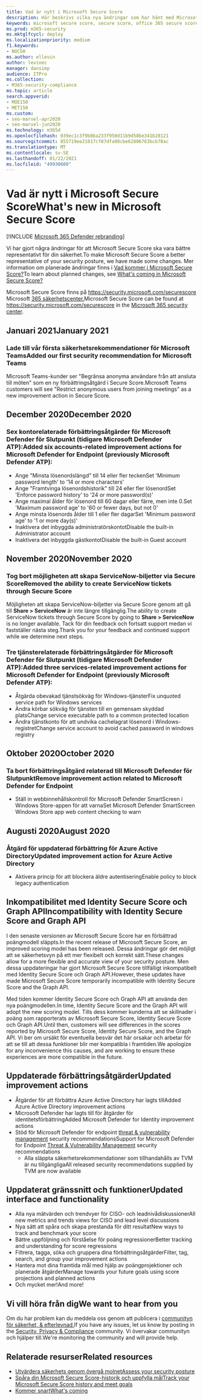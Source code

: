 ```yaml
---
title: Vad är nytt i Microsoft Secure Score
description: Här beskrivs vilka nya ändringar som har hänt med Microsoft Secure Score i Microsoft 365 Säkerhetscenter.
keywords: microsoft secure score, secure score, office 365 secure score, microsoft security score, microsoft 365 security center
ms.prod: m365-security
ms.mktglfcycl: deploy
ms.localizationpriority: medium
f1.keywords:
- NOCSH
ms.author: ellevin
author: levinec
manager: dansimp
audience: ITPro
ms.collection:
- M365-security-compliance
ms.topic: article
search.appverid:
- MOE150
- MET150
ms.custom:
- seo-marvel-apr2020
- seo-marvel-jun2020
ms.technology: m365d
ms.openlocfilehash: 039ec1c3f9b0ba233f950d11b9d58be341b28121
ms.sourcegitcommit: 855719ee21017cf87dfa98cbe62806763bcb78ac
ms.translationtype: MT
ms.contentlocale: sv-SE
ms.lasthandoff: 01/22/2021
ms.locfileid: "49930600"
---
```

# <a name="whats-new-in-microsoft-secure-score"></a><span data-ttu-id="ae47c-104">Vad är nytt i Microsoft Secure Score</span><span class="sxs-lookup"><span data-stu-id="ae47c-104">What's new in Microsoft Secure Score</span></span>

[!INCLUDE [Microsoft 365 Defender rebranding](../includes/microsoft-defender.md)]

<span data-ttu-id="ae47c-105">Vi har gjort några ändringar för att Microsoft Secure Score ska vara bättre representativt för din säkerhet.</span><span class="sxs-lookup"><span data-stu-id="ae47c-105">To make Microsoft Secure Score a better representative of your security posture, we have made some changes.</span></span> <span data-ttu-id="ae47c-106">Mer information om planerade ändringar finns i [Vad kommer i Microsoft Secure Score?](microsoft-secure-score-whats-coming.md)</span><span class="sxs-lookup"><span data-stu-id="ae47c-106">To learn about planned changes, see [What's coming in Microsoft Secure Score?](microsoft-secure-score-whats-coming.md)</span></span>

<span data-ttu-id="ae47c-107">Microsoft Secure Score finns på https://security.microsoft.com/securescore Microsoft [365 säkerhetscenter.](overview-security-center.md)</span><span class="sxs-lookup"><span data-stu-id="ae47c-107">Microsoft Secure Score can be found at https://security.microsoft.com/securescore in the [Microsoft 365 security center](overview-security-center.md).</span></span>

## <a name="january-2021"></a><span data-ttu-id="ae47c-108">Januari 2021</span><span class="sxs-lookup"><span data-stu-id="ae47c-108">January 2021</span></span>

### <a name="added-our-first-security-recommendation-for-microsoft-teams"></a><span data-ttu-id="ae47c-109">Lade till vår första säkerhetsrekommendationer för Microsoft Teams</span><span class="sxs-lookup"><span data-stu-id="ae47c-109">Added our first security recommendation for Microsoft Teams</span></span>

<span data-ttu-id="ae47c-110">Microsoft Teams-kunder ser "Begränsa anonyma användare från att ansluta till möten" som en ny förbättringsåtgärd i Secure Score.</span><span class="sxs-lookup"><span data-stu-id="ae47c-110">Microsoft Teams customers will see "Restrict anonymous users from joining meetings" as a new improvement action in Secure Score.</span></span>

## <a name="december-2020"></a><span data-ttu-id="ae47c-111">December 2020</span><span class="sxs-lookup"><span data-stu-id="ae47c-111">December 2020</span></span>

### <a name="added-six-accounts-related-improvement-actions-for-microsoft-defender-for-endpoint-previously-microsoft-defender-atp"></a><span data-ttu-id="ae47c-112">Sex kontorelaterade förbättringsåtgärder för Microsoft Defender för Slutpunkt (tidigare Microsoft Defender ATP):</span><span class="sxs-lookup"><span data-stu-id="ae47c-112">Added six accounts-related improvement actions for Microsoft Defender for Endpoint (previously Microsoft Defender ATP):</span></span>

- <span data-ttu-id="ae47c-113">Ange "Minsta lösenordslängd" till 14 eller fler tecken</span><span class="sxs-lookup"><span data-stu-id="ae47c-113">Set 'Minimum password length' to '14 or more characters'</span></span>
- <span data-ttu-id="ae47c-114">Ange "Framtvinga lösenordshistorik" till 24 eller fler lösenord</span><span class="sxs-lookup"><span data-stu-id="ae47c-114">Set 'Enforce password history' to '24 or more password(s)'</span></span>
- <span data-ttu-id="ae47c-115">Ange maximal ålder för lösenord till 60 dagar eller färre, men inte 0.</span><span class="sxs-lookup"><span data-stu-id="ae47c-115">Set 'Maximum password age' to '60 or fewer days, but not 0'</span></span>
- <span data-ttu-id="ae47c-116">Ange minsta lösenords ålder till 1 eller fler dagar</span><span class="sxs-lookup"><span data-stu-id="ae47c-116">Set 'Minimum password age' to '1 or more day(s)'</span></span>
- <span data-ttu-id="ae47c-117">Inaktivera det inbyggda administratörskontot</span><span class="sxs-lookup"><span data-stu-id="ae47c-117">Disable the built-in Administrator account</span></span>
- <span data-ttu-id="ae47c-118">Inaktivera det inbyggda gästkontot</span><span class="sxs-lookup"><span data-stu-id="ae47c-118">Disable the built-in Guest account</span></span>

## <a name="november-2020"></a><span data-ttu-id="ae47c-119">November 2020</span><span class="sxs-lookup"><span data-stu-id="ae47c-119">November 2020</span></span>

### <a name="removed-the-ability-to-create-servicenow-tickets-through-secure-score"></a><span data-ttu-id="ae47c-120">Tog bort möjligheten att skapa ServiceNow-biljetter via Secure Score</span><span class="sxs-lookup"><span data-stu-id="ae47c-120">Removed the ability to create ServiceNow tickets through Secure Score</span></span> 

<span data-ttu-id="ae47c-121">Möjligheten att skapa ServiceNow-biljetter via Secure Score genom att gå till **Share > ServiceNow** är inte längre tillgänglig.</span><span class="sxs-lookup"><span data-stu-id="ae47c-121">The ability to create ServiceNow tickets through Secure Score by going to **Share > ServiceNow** is no longer available.</span></span> <span data-ttu-id="ae47c-122">Tack för din feedback och fortsatt support medan vi fastställer nästa steg.</span><span class="sxs-lookup"><span data-stu-id="ae47c-122">Thank you for your feedback and continued support while we determine next steps.</span></span>

### <a name="added-three-services-related-improvement-actions-for-microsoft-defender-for-endpoint-previously-microsoft-defender-atp"></a><span data-ttu-id="ae47c-123">Tre tjänsterelaterade förbättringsåtgärder för Microsoft Defender för Slutpunkt (tidigare Microsoft Defender ATP):</span><span class="sxs-lookup"><span data-stu-id="ae47c-123">Added three services-related improvement actions for Microsoft Defender for Endpoint (previously Microsoft Defender ATP):</span></span>

- <span data-ttu-id="ae47c-124">Åtgärda obevakad tjänstsökväg för Windows-tjänster</span><span class="sxs-lookup"><span data-stu-id="ae47c-124">Fix unquoted service path for Windows services</span></span>
- <span data-ttu-id="ae47c-125">Ändra körbar sökväg för tjänsten till en gemensam skyddad plats</span><span class="sxs-lookup"><span data-stu-id="ae47c-125">Change service executable path to a common protected location</span></span>
- <span data-ttu-id="ae47c-126">Ändra tjänstkonto för att undvika cachelagrat lösenord i Windows-registret</span><span class="sxs-lookup"><span data-stu-id="ae47c-126">Change service account to avoid cached password in windows registry</span></span>

## <a name="october-2020"></a><span data-ttu-id="ae47c-127">Oktober 2020</span><span class="sxs-lookup"><span data-stu-id="ae47c-127">October 2020</span></span>

### <a name="remove-improvement-action-related-to-microsoft-defender-for-endpoint"></a><span data-ttu-id="ae47c-128">Ta bort förbättringsåtgärd relaterad till Microsoft Defender för Slutpunkt</span><span class="sxs-lookup"><span data-stu-id="ae47c-128">Remove improvement action related to Microsoft Defender for Endpoint</span></span>

- <span data-ttu-id="ae47c-129">Ställ in webbinnehållskontroll för Microsoft Defender SmartScreen i Windows Store-appen för att varna</span><span class="sxs-lookup"><span data-stu-id="ae47c-129">Set Microsoft Defender SmartScreen Windows Store app web content checking to warn</span></span>

## <a name="august-2020"></a><span data-ttu-id="ae47c-130">Augusti 2020</span><span class="sxs-lookup"><span data-stu-id="ae47c-130">August 2020</span></span>

### <a name="updated-improvement-action-for-azure-active-directory"></a><span data-ttu-id="ae47c-131">Åtgärd för uppdaterad förbättring för Azure Active Directory</span><span class="sxs-lookup"><span data-stu-id="ae47c-131">Updated improvement action for Azure Active Directory</span></span>

- <span data-ttu-id="ae47c-132">Aktivera princip för att blockera äldre autentisering</span><span class="sxs-lookup"><span data-stu-id="ae47c-132">Enable policy to block legacy authentication</span></span>

## <a name="incompatibility-with-identity-secure-score-and-graph-api"></a><span data-ttu-id="ae47c-133">Inkompatibilitet med Identity Secure Score och Graph API</span><span class="sxs-lookup"><span data-stu-id="ae47c-133">Incompatibility with Identity Secure Score and Graph API</span></span>

<span data-ttu-id="ae47c-134">I den senaste versionen av Microsoft Secure Score har en förbättrad poängmodell släppts.</span><span class="sxs-lookup"><span data-stu-id="ae47c-134">In the recent release of Microsoft Secure Score, an improved scoring model has been released.</span></span> <span data-ttu-id="ae47c-135">Dessa ändringar gör det möjligt att se säkerhetsvyn på ett mer flexibelt och korrekt sätt.</span><span class="sxs-lookup"><span data-stu-id="ae47c-135">These changes allow for a more flexible and accurate view of your security posture.</span></span> <span data-ttu-id="ae47c-136">Men dessa uppdateringar har gjort Microsoft Secure Score tillfälligt inkompatibelt med Identity Secure Score och Graph API.</span><span class="sxs-lookup"><span data-stu-id="ae47c-136">However, these updates have made Microsoft Secure Score temporarily incompatible with Identity Secure Score and the Graph API.</span></span>

<span data-ttu-id="ae47c-137">Med tiden kommer Identity Secure Score och Graph API att använda den nya poängmodellen.</span><span class="sxs-lookup"><span data-stu-id="ae47c-137">In time, Identity Secure Score and the Graph API will adopt the new scoring model.</span></span> <span data-ttu-id="ae47c-138">Tills dess kommer kunderna att se skillnader i poäng som rapporterats av Microsoft Secure Score, Identity Secure Score och Graph API.</span><span class="sxs-lookup"><span data-stu-id="ae47c-138">Until then, customers will see differences in the scores reported by Microsoft Secure Score, Identity Secure Score, and the Graph API.</span></span> <span data-ttu-id="ae47c-139">Vi ber om ursäkt för eventuella besvär det här orsakar och arbetar för att se till att dessa funktioner blir mer kompatibla i framtiden.</span><span class="sxs-lookup"><span data-stu-id="ae47c-139">We apologize for any inconvenience this causes, and are working to ensure these experiences are more compatible in the future.</span></span>

## <a name="updated-improvement-actions"></a><span data-ttu-id="ae47c-140">Uppdaterade förbättringsåtgärder</span><span class="sxs-lookup"><span data-stu-id="ae47c-140">Updated improvement actions</span></span>

- <span data-ttu-id="ae47c-141">Åtgärder för att förbättra Azure Active Directory har lagts till</span><span class="sxs-lookup"><span data-stu-id="ae47c-141">Added Azure Active Directory improvement actions</span></span>
- <span data-ttu-id="ae47c-142">Microsoft Defender har lagts till för åtgärder för identitetsförbättring</span><span class="sxs-lookup"><span data-stu-id="ae47c-142">Added Microsoft Defender for Identity improvement actions</span></span>
- <span data-ttu-id="ae47c-143">Stöd för Microsoft Defender för endpoint [threat & vulnerability management](https://docs.microsoft.com/windows/security/threat-protection/microsoft-defender-atp/next-gen-threat-and-vuln-mgt) security recommendations</span><span class="sxs-lookup"><span data-stu-id="ae47c-143">Support for Microsoft Defender for Endpoint [Threat & Vulnerability Management](https://docs.microsoft.com/windows/security/threat-protection/microsoft-defender-atp/next-gen-threat-and-vuln-mgt) security recommendations</span></span>
    - <span data-ttu-id="ae47c-144">Alla släppta säkerhetsrekommendationer som tillhandahålls av TVM är nu tillgängliga</span><span class="sxs-lookup"><span data-stu-id="ae47c-144">All released security recommendations supplied by TVM are now available</span></span>

## <a name="updated-interface-and-functionality"></a><span data-ttu-id="ae47c-145">Uppdaterat gränssnitt och funktioner</span><span class="sxs-lookup"><span data-stu-id="ae47c-145">Updated interface and functionality</span></span>

* <span data-ttu-id="ae47c-146">Alla nya mätvärden och trendvyer för CISO- och leadnivådiskussioner</span><span class="sxs-lookup"><span data-stu-id="ae47c-146">All new metrics and trends views for CISO and lead level discussions</span></span>
* <span data-ttu-id="ae47c-147">Nya sätt att spåra och skapa prestanda för ditt resultat</span><span class="sxs-lookup"><span data-stu-id="ae47c-147">New ways to track and benchmark your score</span></span>
* <span data-ttu-id="ae47c-148">Bättre uppföljning och förståelse för poäng regressioner</span><span class="sxs-lookup"><span data-stu-id="ae47c-148">Better tracking and understanding for score regressions</span></span>
* <span data-ttu-id="ae47c-149">Filtrera, tagga, söka och gruppera dina förbättringsåtgärder</span><span class="sxs-lookup"><span data-stu-id="ae47c-149">Filter, tag, search, and group your improvement actions</span></span>
* <span data-ttu-id="ae47c-150">Hantera mot dina framtida mål med hjälp av poängprojektioner och planerade åtgärder</span><span class="sxs-lookup"><span data-stu-id="ae47c-150">Manage towards your future goals using score projections and planned actions</span></span>
* <span data-ttu-id="ae47c-151">Och mycket mer!</span><span class="sxs-lookup"><span data-stu-id="ae47c-151">And more!</span></span>

## <a name="we-want-to-hear-from-you"></a><span data-ttu-id="ae47c-152">Vi vill höra från dig</span><span class="sxs-lookup"><span data-stu-id="ae47c-152">We want to hear from you</span></span>

<span data-ttu-id="ae47c-153">Om du har problem kan du meddela oss genom att publicera i [communityn för säkerhet, & efterlevnad.](https://techcommunity.microsoft.com/t5/Security-Privacy-Compliance/bd-p/security_privacy)</span><span class="sxs-lookup"><span data-stu-id="ae47c-153">If you have any issues, let us know by posting in the [Security, Privacy & Compliance](https://techcommunity.microsoft.com/t5/Security-Privacy-Compliance/bd-p/security_privacy) community.</span></span> <span data-ttu-id="ae47c-154">Vi övervakar communityn och hjälper till.</span><span class="sxs-lookup"><span data-stu-id="ae47c-154">We're monitoring the community and will provide help.</span></span>

## <a name="related-resources"></a><span data-ttu-id="ae47c-155">Relaterade resurser</span><span class="sxs-lookup"><span data-stu-id="ae47c-155">Related resources</span></span>

- [<span data-ttu-id="ae47c-156">Utvärdera säkerhets genom övergå molnet</span><span class="sxs-lookup"><span data-stu-id="ae47c-156">Assess your security posture</span></span>](microsoft-secure-score-improvement-actions.md)
- [<span data-ttu-id="ae47c-157">Spåra din Microsoft Secure Score-historik och uppfylla mål</span><span class="sxs-lookup"><span data-stu-id="ae47c-157">Track your Microsoft Secure Score history and meet goals</span></span>](microsoft-secure-score-history-metrics-trends.md)
- [<span data-ttu-id="ae47c-158">Kommer snart</span><span class="sxs-lookup"><span data-stu-id="ae47c-158">What's coming</span></span>](microsoft-secure-score-whats-coming.md)

